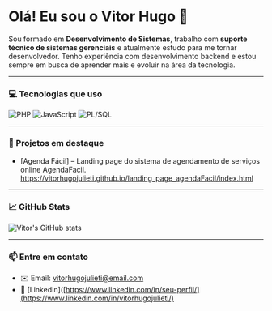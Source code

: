 # Olá! Eu sou o Vitor Hugo 👋

Sou formado em **Desenvolvimento de Sistemas**, trabalho com **suporte técnico de sistemas gerenciais** e atualmente estudo para me tornar desenvolvedor. Tenho experiência com desenvolvimento backend e estou sempre em busca de aprender mais e evoluir na área da tecnologia.

---

### 💻 Tecnologias que uso
![PHP](https://img.shields.io/badge/PHP-777BB4?style=for-the-badge&logo=php&logoColor=white)
![JavaScript](https://img.shields.io/badge/JavaScript-F7DF1E?style=for-the-badge&logo=javascript&logoColor=black)
![PL/SQL](https://img.shields.io/badge/PL/SQL-F80000?style=for-the-badge&logo=oracle&logoColor=white)

---

### 🚀 Projetos em destaque
- [Agenda Fácil] – Landing page do sistema de agendamento de serviços online AgendaFacil.
 https://vitorhugojulieti.github.io/landing_page_agendaFacil/index.html


---

### 📈 GitHub Stats
![Vitor's GitHub stats](https://github-readme-stats.vercel.app/api?username=seuusuario&show_icons=true&theme=tokyonight)

---

### 📫 Entre em contato
- ✉️ Email: vitorhugojulieti@email.com  
- 💼 [LinkedIn]([https://www.linkedin.com/in/seu-perfil/](https://www.linkedin.com/in/vitorhugojulieti/)
